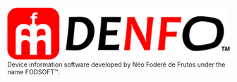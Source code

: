 ![](logo_denfo.png)
Device information software developed by Néo Foderé de Frutos under the name FODSOFT™.
